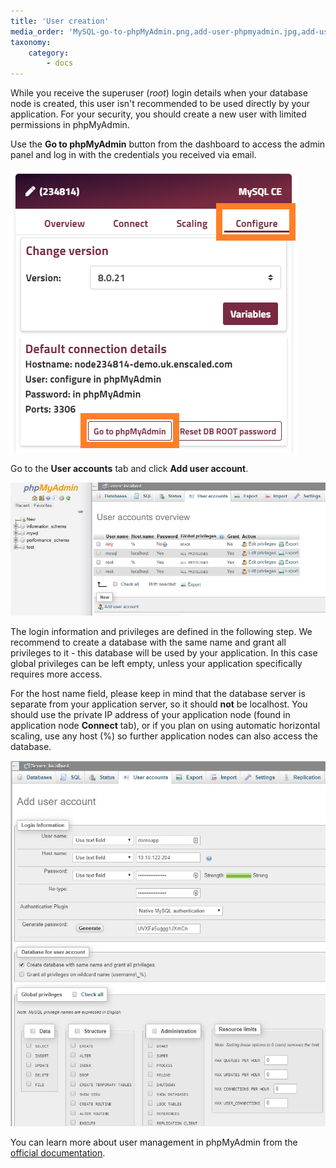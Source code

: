 ```yaml
---
title: 'User creation'
media_order: 'MySQL-go-to-phpMyAdmin.png,add-user-phpmyadmin.jpg,add-user-phpmyadmin-2.jpg'
taxonomy:
    category:
        - docs
---
```


While you receive the superuser (_root_) login details when your database node is created, this user isn't recommended to be used directly by your application. For your security, you should create a new user with limited permissions in phpMyAdmin.

Use the **Go to phpMyAdmin** button from the dashboard to access the admin panel and log in with the credentials you received via email.

![](MySQL-go-to-phpMyAdmin.png)

Go to the **User accounts** tab and click **Add user account**.

![](add-user-phpmyadmin.jpg)

The login information and privileges are defined in the following step. We recommend to create a database with the same name and grant all privileges to it - this database will be used by your application. In this case global privileges can be left empty, unless your application specifically requires more access.

For the host name field, please keep in mind that the database server is separate from your application server, so it should **not** be localhost. You should use the private IP address of your application node (found in application node **Connect** tab), or if you plan on using automatic horizontal scaling, use any host (%) so further application nodes can also access the database.

![](add-user-phpmyadmin-2.jpg)

You can learn more about user management in phpMyAdmin from the [official documentation](https://docs.phpmyadmin.net/en/latest/privileges.html).